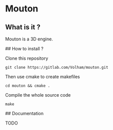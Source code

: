 # Mouton

## What is it ?

Mouton is a 3D engine.

## How to install ?

Clone this repository

```
git clone https://gitlab.com/Volham/mouton.git
```
Then use cmake to create makefiles
```
cd mouton && cmake .
```
Compile the whole source code
```
make
```

## Documentation

TODO
